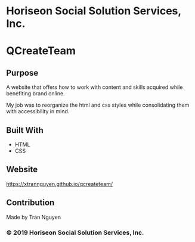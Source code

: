 # Horiseon Social Solution Services, Inc.
# QCreateTeam

## Purpose
A website that offers how to work with content and skills acquired while benefiting brand online.

My job was to reorganize the html and css styles while consolidating them with accessibility in mind.

## Built With 
* HTML
* CSS

## Website 
https://xtrannguyen.github.io/qcreateteam/

## Contribution
Made by Tran Nguyen

### © 2019 Horiseon Social Solution Services, Inc.
